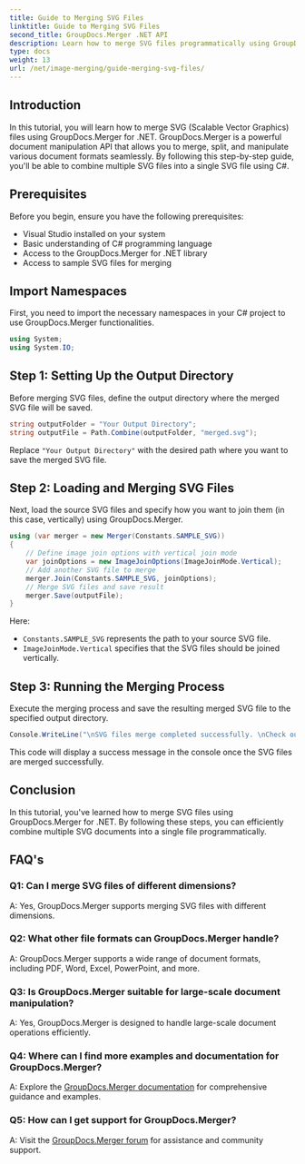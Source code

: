 ```yaml
---
title: Guide to Merging SVG Files
linktitle: Guide to Merging SVG Files
second_title: GroupDocs.Merger .NET API
description: Learn how to merge SVG files programmatically using GroupDocs.Merger for .NET. Combine multiple SVG documents effortlessly.
type: docs
weight: 13
url: /net/image-merging/guide-merging-svg-files/
---
```

## Introduction
In this tutorial, you will learn how to merge SVG (Scalable Vector Graphics) files using GroupDocs.Merger for .NET. GroupDocs.Merger is a powerful document manipulation API that allows you to merge, split, and manipulate various document formats seamlessly. By following this step-by-step guide, you'll be able to combine multiple SVG files into a single SVG file using C#.

## Prerequisites

Before you begin, ensure you have the following prerequisites:

- Visual Studio installed on your system
- Basic understanding of C# programming language
- Access to the GroupDocs.Merger for .NET library
- Access to sample SVG files for merging

## Import Namespaces

First, you need to import the necessary namespaces in your C# project to use GroupDocs.Merger functionalities.

```csharp
using System;
using System.IO;
```

## Step 1: Setting Up the Output Directory

Before merging SVG files, define the output directory where the merged SVG file will be saved.

```csharp
string outputFolder = "Your Output Directory";
string outputFile = Path.Combine(outputFolder, "merged.svg");
```

Replace `"Your Output Directory"` with the desired path where you want to save the merged SVG file.

## Step 2: Loading and Merging SVG Files

Next, load the source SVG files and specify how you want to join them (in this case, vertically) using GroupDocs.Merger.

```csharp
using (var merger = new Merger(Constants.SAMPLE_SVG))
{
    // Define image join options with vertical join mode
    var joinOptions = new ImageJoinOptions(ImageJoinMode.Vertical);
    // Add another SVG file to merge
    merger.Join(Constants.SAMPLE_SVG, joinOptions);
    // Merge SVG files and save result
    merger.Save(outputFile);
}
```

Here:
- `Constants.SAMPLE_SVG` represents the path to your source SVG file.
- `ImageJoinMode.Vertical` specifies that the SVG files should be joined vertically.

## Step 3: Running the Merging Process

Execute the merging process and save the resulting merged SVG file to the specified output directory.

```csharp
Console.WriteLine("\nSVG files merge completed successfully. \nCheck output in {0}", outputFolder);
```

This code will display a success message in the console once the SVG files are merged successfully.

## Conclusion

In this tutorial, you've learned how to merge SVG files using GroupDocs.Merger for .NET. By following these steps, you can efficiently combine multiple SVG documents into a single file programmatically.

## FAQ's

### Q1: Can I merge SVG files of different dimensions?

A: Yes, GroupDocs.Merger supports merging SVG files with different dimensions.

### Q2: What other file formats can GroupDocs.Merger handle?

A: GroupDocs.Merger supports a wide range of document formats, including PDF, Word, Excel, PowerPoint, and more.

### Q3: Is GroupDocs.Merger suitable for large-scale document manipulation?

A: Yes, GroupDocs.Merger is designed to handle large-scale document operations efficiently.

### Q4: Where can I find more examples and documentation for GroupDocs.Merger?

A: Explore the [GroupDocs.Merger documentation](https://reference.groupdocs.com/merger/net/) for comprehensive guidance and examples.

### Q5: How can I get support for GroupDocs.Merger?

A: Visit the [GroupDocs.Merger forum](https://forum.groupdocs.com/c/merger/32) for assistance and community support.
